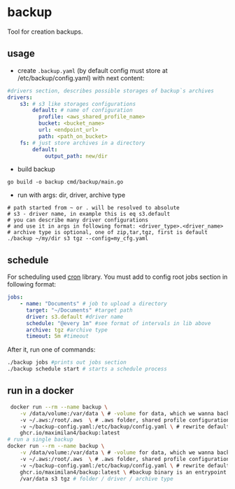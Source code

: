 # backup
Tool for creation backups.

## usage
* create `.backup.yaml` (by default config must store at /etc/backup/config.yaml) with next content:
```yaml
#drivers section, describes possible storages of backup`s archives
drivers:
    s3: # s3 like storages configurations
        default: # name of configuration 
          profile: <aws_shared_profile_name>
          bucket: <bucket_name>
          url: <endpoint_url>
          path: <path_on_bucket>
    fs: # just store archives in a directory
        default:
            output_path: new/dir
```
* build backup
```shell
go build -o backup cmd/backup/main.go
```
* run with args: dir, driver, archive type
```shell
# path started from ~ or . will be resolved to absolute
# s3 - driver name, in example this is eq s3.default
# you can describe many driver configurations 
# and use it in args in following format: <driver_type>.<driver_name>
# archive type is optional, one of zip,tar,tgz, first is default
./backup ~/my/dir s3 tgz --config=my_cfg.yaml
```

## schedule
For scheduling used [cron](https://github.com/robfig/cron) library.
You must add to config root jobs section in following format:
```yaml
jobs:
    - name: "Documents" # job to upload a directory
      target: "~/Documents" #target path
      driver: s3.default #driver name
      schedule: "@every 1m" #see format of intervals in lib above
      archive: tgz #archive type
      timeout: 5m #timeout
```
After it, run one of commands:
```bash
./backup jobs #prints out jobs section
./backup schedule start # starts a schedule process
```

## run in a docker
```bash
 docker run --rm --name backup \
    -v /data/volume:/var/data \ # -volume for data, which we wanna backup
    -v ~/.aws:/root/.aws  \ # .aws folder, shared profile configuration must be inside a container
    -v ~/backup-config.yaml:/etc/backup/config.yaml \ # rewrite default config
    ghcr.io/maximilan4/backup:latest 
# run a single backup
docker run --rm --name backup \
    -v /data/volume:/var/data \ # -volume for data, which we wanna backup
    -v ~/.aws:/root/.aws  \ # .aws folder, shared profile configuration must be inside a container
    -v ~/backup-config.yaml:/etc/backup/config.yaml \ # rewrite default config
    ghcr.io/maximilan4/backup:latest \ #backup binary is an entrypoint
    /var/data s3 tgz # folder / driver / archive type
    
```
